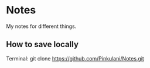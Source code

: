 # Notes
My notes for different things.

## How to save locally
Terminal:
git clone https://github.com/Pinkulani/Notes.git
